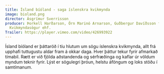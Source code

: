 ```yaml
---
title: Ísland bíóland - saga íslenskra kvikmynda
image: bioland.png
director: Ásgrímur Sverrisson
producer: Þorkell Harðarson, Örn Marinó Arnarson, Guðbergur Davíðsson fyrir
  Kvikmyndasögur ehf.
Trailer: https://player.vimeo.com/video/426993922
---
```

Ísland bíóland er þáttaröð í tíu hlutum um sögu íslenskra kvikmynda, allt frá upphafi tuttugustu aldar fram á okkar daga. Hver þáttur tekur fyrir afmarkað tímabil. Rætt er við fjölda aðstandenda og sérfræðinga og kaflar úr völdum myndum teknir fyrir. Lýst er sögulegri þróun, helstu áföngum og loks stöðu í samtímanum.